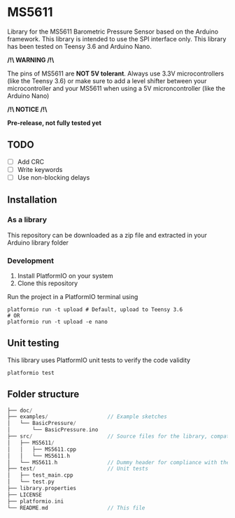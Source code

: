 # MS5611

Library for the MS5611 Barometric Pressure Sensor based on the Arduino framework. This library is intended to use the SPI interface only. This library has been tested on Teensy 3.6 and Arduino Nano.

**/!\ WARNING /!\\**

The pins of MS5611 are **NOT 5V tolerant**. Always use 3.3V microcontrollers (like the Teensy 3.6) or make sure to add a level shifter between your microcontroller and your MS5611 when using a 5V microncontroller (like the Arduino Nano)

**/!\ NOTICE /!\\**

**Pre-release, not fully tested yet**

## TODO

- [ ] Add CRC
- [ ] Write keywords
- [ ] Use non-blocking delays

## Installation

### As a library

This repository can be downloaded as a zip file and extracted in your Arduino library folder

### Development

1. Install PlatformIO on your system
2. Clone this repository

Run the project in a PlatformIO terminal using

```shell
platformio run -t upload # Default, upload to Teensy 3.6
# OR
platformio run -t upload -e nano
```

## Unit testing

This library uses PlatformIO unit tests to verify the code validity

```shell
platformio test
```

## Folder structure

```cpp
├── doc/
├── examples/                   // Example sketches
│   └── BasicPressure/
│       └── BasicPressure.ino
├── src/                        // Source files for the library, compatible with PlatformIO
│   ├── MS5611/
│   │   ├── MS5611.cpp
│   │   └── MS5611.h
│   └── MS5611.h                // Dummy header for compliance with the Arduino library format
├── test/                       // Unit tests
│   ├── test_main.cpp
│   └── test.py
├── library.properties
├── LICENSE
├── platformio.ini
└── README.md                   // This file
```